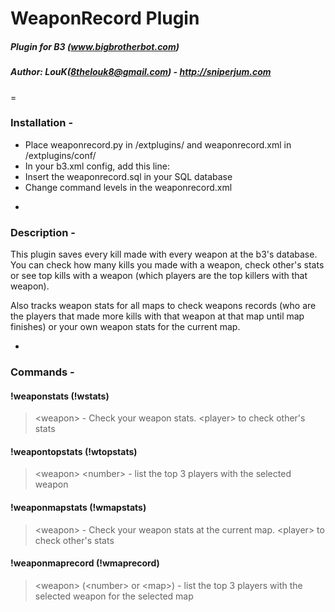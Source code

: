 # WeaponRecord Plugin
##### Plugin for B3 (www.bigbrotherbot.com)
##### Author: LouK(8thelouk8@gmail.com) - http://sniperjum.com
=
### Installation -

* Place weaponrecord.py in /extplugins/ and weaponrecord.xml in /extplugins/conf/
* In your b3.xml config, add this line: <plugin name="weaponrecord" config="@b3/extplugins/conf/weaponrecord.xml"/>
* Insert the weaponrecord.sql in your SQL database
* Change command levels in the weaponrecord.xml

-
### Description -
This plugin saves every kill made with every weapon at the b3's database. You can check how many kills you made with a weapon, check other's stats or see top kills with a weapon (which players are the top killers with that weapon).

Also tracks weapon stats for all maps to check weapons records (who are the players that made more kills with that weapon at that map until map finishes) or your own weapon stats for the current map.

-
### Commands -

#### !weaponstats (!wstats)
> &lt;weapon&gt; - Check your weapon stats. &lt;player&gt; to check other's stats

#### !weapontopstats (!wtopstats)
> &lt;weapon&gt; &lt;number&gt; - list the top 3 players with the selected weapon


#### !weaponmapstats (!wmapstats)
> &lt;weapon&gt; - Check your weapon stats at the current map. &lt;player&gt; to check other's stats

#### !weaponmaprecord (!wmaprecord)
> &lt;weapon&gt; (&lt;number&gt; or &lt;map&gt;) - list the top 3 players with the selected weapon for the selected map